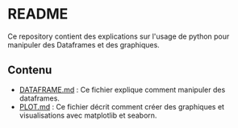 # README

Ce repository contient des explications sur l'usage de python pour manipuler des Dataframes et des graphiques.

## Contenu

- [DATAFRAME.md](./DATAFRAME.md) : Ce fichier explique comment manipuler des dataframes.
- [PLOT.md](./PLOT.md) : Ce fichier décrit comment créer des graphiques et visualisations avec matplotlib et seaborn.

